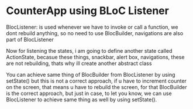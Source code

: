 # CounterApp using BLoC Listener

BlocListener: is used whenever we have to invoke or call a function, we dont rebuild anything, so no need to use BlocBuilder, navigations are also part of BlocListener

Now for listening the states, i am going to define another state called ActionState, becasue these things, snackbar, alert box, navigations, these are not rebuilding, thats why ill create another abstract class 

You can achieve same thing of BlocBuilder from BlocListener by using setState() but this is not a correct approach, if u have to increment counter on the screen, that means u have to rebuild the screen, for that BlocBuilder is the correct approach, but just in case, to let you know, we can use BlocListener to achieve same thing as well by using setState().
